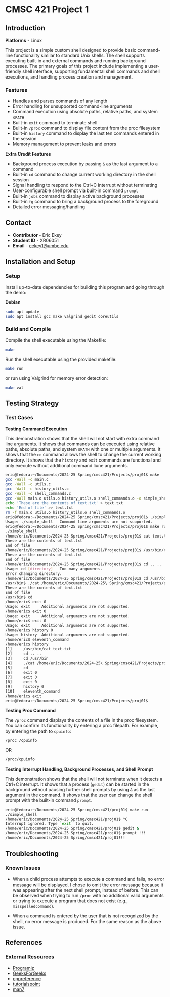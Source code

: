 # CMSC 421 Project 1

## Introduction
**Platforms** - Linux

This project is a simple custom shell designed to provide basic command-line functionality similar to standard Unix shells. The shell supports executing built-in and external commands and running background processes. The primary goals of this project include implementing a user-friendly shell interface, supporting fundamental shell commands and shell executions, and handling process creation and management.

### Features
* Handles and parses commands of any length
* Error handling for unsupported command-line arguments
* Command execution using absolute paths, relative paths, and system `$PATH`
* Built-in `exit` command to terminate shell
* Built-in `/proc` command to display file content from the proc filesystem
* Built-in `history` command to display the last ten commands entered in the session
* Memory management to prevent leaks and errors

**Extra Credit Features**
* Background process execution by passing `&` as the last argument to a command
* Built-in `cd` command to change current working directory in the shell session
* Signal handling to respond to the Ctrl+C interrupt without terminating
* User-configurable shell prompt via built-in command `prompt`
* Built-in `jobs` command to display active background processes
* Built-in `fg` command to bring a background process to the foreground
* Detailed error messaging/handling

## Contact
* **Contributor** - Eric Ekey
* **Student ID** - XR06051
* **Email** - eekey1@umbc.edu

## Installation and Setup
### Setup

Install up-to-date dependencies for building this program and going through the demo:

**Debian**
```bash
sudo apt update
sudo apt install gcc make valgrind gedit coreutils
```

### Build and Compile
Compile the shell executable using the Makefile:
```bash
make
```
Run the shell executable using the provided makefile:
```bash
make run
```
or run using Valgrind for memory error detection:
```bash
make val
```

## Testing Strategy
### Test Cases
**Testing Command Execution**

This demonstration shows that the shell will not start with extra command line arguments. It shows that commands can be executed using relative paths, absolute paths, and system `$PATH` with one or multiple arguments. It shows that the `cd` command allows the shell to change the current working directory. It shows that the `history` and `exit` commands are functional and only execute without additional command liune arguments.

```bash
eric@fedora:~/Documents/2024-25 Spring/cmsc421/Projects/proj01$ make
gcc -Wall -c main.c
gcc -Wall -c utils.c                       
gcc -Wall -c history_utils.c
gcc -Wall -c shell_commands.c
gcc -Wall main.o utils.o history_utils.o shell_commands.o -o simple_shell
echo 'These are the contents of text.txt' > text.txt
echo 'End of file' >> text.txt
rm -f main.o utils.o history_utils.o shell_commands.o
eric@fedora:~/Documents/2024-25 Spring/cmsc421/Projects/proj01$ ./simple_shell extra_arg
Usage: ./simple_shell   Command line arguments are not supported.
eric@fedora:~/Documents/2024-25 Spring/cmsc421/Projects/proj01$ make run
./simple_shell
/home/eric/Documents/2024-25 Spring/cmsc421/Projects/proj01$ cat text.txt
These are the contents of text.txt
End of file
/home/eric/Documents/2024-25 Spring/cmsc421/Projects/proj01$ /usr/bin/cat text.txt
These are the contents of text.txt
End of file
/home/eric/Documents/2024-25 Spring/cmsc421/Projects/proj01$ cd .. ..
Usage: cd [directory]   Too many arguments.
Error changing directory.
/home/eric/Documents/2024-25 Spring/cmsc421/Projects/proj01$ cd /usr/bin
/usr/bin$ ./cat /home/eric/Documents/2024-25\ Spring/cmsc421/Projects/proj01/text.txt
These are the contents of text.txt
End of file
/usr/bin$ cd
/home/eric$ exit 0
Usage: exit     Additional arguments are not supported.
/home/eric$ exit 0
Usage: exit     Additional arguments are not supported.
/home/eric$ exit 0
Usage: exit     Additional arguments are not supported.
/home/eric$ history 0
Usage: history  Additional arguments are not supported.
/home/eric$ eleventh_command
/home/eric$ history
[1]     /usr/bin/cat text.txt
[2]     cd .. ..
[3]     cd /usr/bin
[4]     ./cat /home/eric/Documents/2024-25\ Spring/cmsc421/Projects/proj01/text.txt
[5]     cd
[6]     exit 0
[7]     exit 0
[8]     exit 0
[9]     history 0
[10]    eleventh_command
/home/eric$ exit
eric@fedora:~/Documents/2024-25 Spring/cmsc421/Projects/proj01$ 

```

**Testing Proc Command**

The `/proc` command displays the contents of a file in the proc filesystem. You can confirm its functionality by entering a proc filepath. For example, by entering the path to `cpuinfo`:
```bash
/proc /cpuinfo
```
OR
```bash
/proc/cpuinfo
```

**Testing Interrupt Handling, Background Processes, and Shell Prompt**

This demonstration shows that the shell will not terminate when it detects a Ctrl+C interrupt. It shows that a process (`gedit`) can be started in the background without pausing further shell prompts by using `&` as the last argument in the command. It shows that the user can change the shell prompt with the built-in command `prompt`.

```bash
eric@fedora:~/Documents/2024-25 Spring/cmsc421/proj01$ make run
./simple_shell
/home/eric/Documents/2024-25 Spring/cmsc421/proj01$ ^C
Interrupt ignored. Type `exit` to quit.
/home/eric/Documents/2024-25 Spring/cmsc421/proj01$ gedit &
/home/eric/Documents/2024-25 Spring/cmsc421/proj01$ prompt !!!
/home/eric/Documents/2024-25 Spring/cmsc421/proj01!!! 
```

## Troubleshooting
### Known Issues
* When a child process attempts to execute a command and fails, no error message will be displayed. I chose to omit the error message because it was appearing after the next shell prompt, instead of before. This can be observed when trying to run `/proc` with no additional valid arguments or trying to execute a program that does not exist (e.g., `misspelledcommand`).

* When a command is entered by the user that is not recognized by the shell, no error message is produced. For the same reason as the above issue.

## References
### External Resources
* [Programiz](https://www.programiz.com/)
* [GeeksForGeeks](https://www.geeksforgeeks.org/)
* [cppreference](https://en.cppreference.com/) 
* [tutorialspoint](https://www.tutorialspoint.com/)
* [man7](https://www.man7.org/)